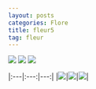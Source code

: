 ```yaml
---
layout: posts
categories: Flore
title: fleur5
tag: fleur
---
```

<img src="/faune_flore_meyrin/images/P1110021 copy.jpg" />

<img src="/faune_flore_meyrin/images/P1110026 copy.jpg" />

<img src="/faune_flore_meyrin/images/P1110028 copy.jpg" />

|:---|:---:|---:|
|<img src="/faune_flore_meyrin/images/P1110021 copy.jpg" />|<img src="/faune_flore_meyrin/images/P1110026 copy.jpg" />|<img src="/faune_flore_meyrin/images/P1110028 copy.jpg" />|

